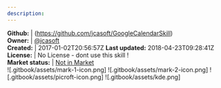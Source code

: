 ```yaml
---
description: 
---
```





**Github:** | (https://github.com/jcasoft/GoogleCalendarSkill)  
**Owner:** | [@jcasoft](https://github.com/jcasoft)  
**Created:** | 2017-01-02T20:56:57Z  **Last updated:** 2018-04-23T09:28:41Z  
**License:** | No License - dont use this skill !  
**Market status:** | [Not in Market](https://market.mycroft.ai/skill/)  
 ![.gitbook/assets/mark-1-icon.png]  ![.gitbook/assets/mark-2-icon.png]  ![.gitbook/assets/picroft-icon.png]  ![.gitbook/assets/kde.png]  
